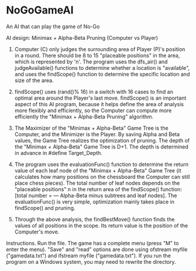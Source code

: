 # NoGoGameAI
An AI that can play the game of No-Go

AI design: Minimax + Alpha-Beta Pruning (Computer vs Player)

1. Computer (C) only judges the surrounding area of Player (P)'s position in a round. There should be 8 to 15 "placeable positions" in the area, which is represented by 'n'. The program uses the dfs_air() and judgeAvailable() functions to determine whether a location is "available", and uses the findScope() function to determine the specific location and size of the area.

2. findScope() uses (rand()% 16) in a switch with 16 cases to find an optimal area around the Player's last move. findScope() is an important aspect of this AI program, because it helps define the area of analysis more flexibly and efficiently, so the Computer can compute more efficiently the "Minimax + Alpha-Beta Pruning" algorithm.

3. The Maximizer of the "Minimax + Alpha-Beta" Game Tree is the Computer, and the Minimizer is the Player. By saving Alpha and Beta values, the Game Tree realizes the optimization of pruning. The depth of the "Minimax + Alpha-Beta" Game Tree is D+1. The depth is determined in advance in #define Target_Depth.

4. The program uses the evaluationFunc() function to determine the return value of each leaf node of the "Minimax + Alpha-Beta" Game Tree (it calculates how many positions on the chessboard the Computer can still place chess pieces). The total number of leaf nodes depends on the "placeable positions" n in the return area of the findScope() function: [total number = — Alpha-Beta minus subtrees and leaf nodes]. The evaluationFunc() is very simple, optimization mainly takes place in findScope() and pruning.

5. Through the above analysis, the findBestMove() function finds the values of all positions in the scope. Its return value is the position of the Computer's move.


Instructions.
Run the file. The game has a complete menu (press "M" to enter the menu). "Save" and "read" options are done using ofstream myfile ("gamedata.txt") and ifstream myfile ("gamedata.txt"). If you run the program on a Windows system, you may need to rewrite the directory.
